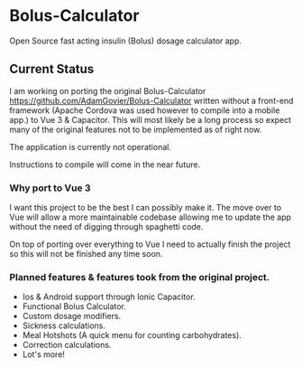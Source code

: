 # Bolus-Calculator
Open Source fast acting insulin (Bolus) dosage calculator app.

## Current Status
I am working on porting the original Bolus-Calculator https://github.com/AdamGovier/Bolus-Calculator written  without a front-end framework (Apache Cordova was used however to compile into a mobile app.) to Vue 3 & Capacitor. This will most likely be a long process so expect many of the original features not to be implemented as of right now.

The application is currently not operational.

Instructions to compile will come in the near future.

### Why port to Vue 3 
I want this project to be the best I can possibly make it. The move over to Vue will allow a more maintainable codebase allowing me to update the app without the need of digging through spaghetti code.

On top of porting over everything to Vue I need to actually finish the project so this will not be finished any time soon.

### Planned features & features took from the original project.
* Ios & Android support through Ionic Capacitor.
* Functional Bolus Calculator.
* Custom dosage modifiers.
* Sickness calculations.
* Meal Hotshots (A quick menu for counting carbohydrates).
* Correction calculations.
* Lot's more!